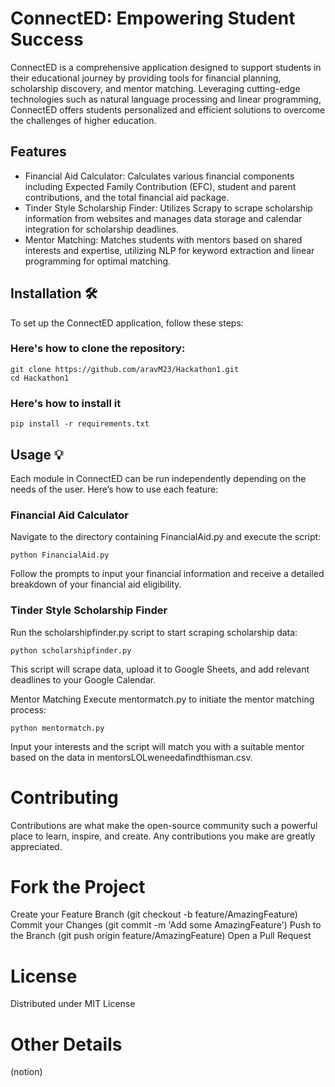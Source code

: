 # ConnectED: Empowering Student Success

ConnectED is a comprehensive application designed to support students in their educational journey by providing tools for financial planning, scholarship discovery, and mentor matching. Leveraging cutting-edge technologies such as natural language processing and linear programming, ConnectED offers students personalized and efficient solutions to overcome the challenges of higher education.

## Features 
- Financial Aid Calculator: Calculates various financial components including Expected Family Contribution (EFC), student and parent contributions, and the total financial aid package.
- Tinder Style Scholarship Finder: Utilizes Scrapy to scrape scholarship information from websites and manages data storage and calendar integration for scholarship deadlines.
- Mentor Matching: Matches students with mentors based on shared interests and expertise, utilizing NLP for keyword extraction and linear programming for optimal matching.

## Installation 🛠️
To set up the ConnectED application, follow these steps:
### Here's how to clone the repository:
```
git clone https://github.com/aravM23/Hackathon1.git
cd Hackathon1
```
### Here's how to install it
```
pip install -r requirements.txt
```
## Usage 💡
Each module in ConnectED can be run independently depending on the needs of the user. Here’s how to use each feature:

### Financial Aid Calculator
Navigate to the directory containing FinancialAid.py and execute the script:
```
python FinancialAid.py
```
Follow the prompts to input your financial information and receive a detailed breakdown of your financial aid eligibility.

### Tinder Style Scholarship Finder
Run the scholarshipfinder.py script to start scraping scholarship data:
```
python scholarshipfinder.py
```
This script will scrape data, upload it to Google Sheets, and add relevant deadlines to your Google Calendar.

Mentor Matching
Execute mentormatch.py to initiate the mentor matching process:
```
python mentormatch.py
```
Input your interests and the script will match you with a suitable mentor based on the data in mentorsLOLweneedafindthisman.csv.

# Contributing
Contributions are what make the open-source community such a powerful place to learn, inspire, and create. Any contributions you make are greatly appreciated.

# Fork the Project
Create your Feature Branch (git checkout -b feature/AmazingFeature)
Commit your Changes (git commit -m 'Add some AmazingFeature')
Push to the Branch (git push origin feature/AmazingFeature)
Open a Pull Request
# License
Distributed under MIT License

# Other Details
(notion)
